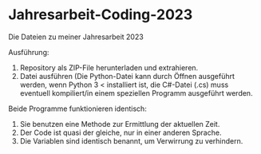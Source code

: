 # Jahresarbeit-Coding-2023
Die Dateien zu meiner Jahresarbeit 2023

Ausführung:
1. Repository als ZIP-File herunterladen und extrahieren.
2. Datei ausführen (Die Python-Datei kann durch Öffnen ausgeführt werden, wenn Python 3 < installiert ist,
   die C#-Datei (.cs) muss eventuell kompiliert/in einem speziellen Programm ausgeführt werden.

Beide Programme funktionieren identisch:
1. Sie benutzen eine Methode zur Ermittlung der aktuellen Zeit.
2. Der Code ist quasi der gleiche, nur in einer anderen Sprache.
3. Die Variablen sind identisch benannt, um Verwirrung zu verhindern.

